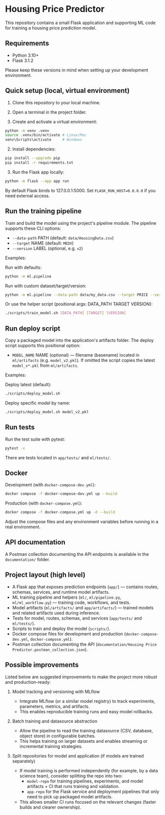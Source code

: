 # Housing Price Predictor

This repository contains a small Flask application and supporting ML code for training a housing price prediction model.

 

## Requirements

- Python 3.10+
- Flask 3.1.2

Please keep these versions in mind when setting up your development environment.

## Quick setup (local, virtual environment)

1. Clone this repository to your local machine.

2. Open a terminal in the project folder.

3. Create and activate a virtual environment:

```bash
python -m venv .venv
source .venv/bin/activate # Linux/Mac
venv\Scripts\activate     # Windows
```

2. Install dependencies:

```bash
pip install --upgrade pip
pip install -r requirements.txt
```

3. Run the Flask app locally:

```bash
python -m flask --app app run
```

By default Flask binds to 127.0.0.1:5000. Set `FLASK_RUN_HOST=0.0.0.0` if you need external access.

## Run the training pipeline

Train and build the model using the project's pipeline module. The pipeline supports these CLI options:

- `--data-path` PATH (default: `data/HousingData.csv`)
- `--target` NAME (default: `MEDV`)
- `--version` LABEL (optional, e.g. `v2`)

Examples:

Run with defaults:

```bash
python -m ml.pipeline
```

Run with custom dataset/target/version:

```bash
python -m ml.pipeline --data-path data/my_data.csv --target PRICE --version v3
```

Or use the helper script (positional args: DATA_PATH TARGET VERSION):

```bash
./scripts/train_model.sh [DATA_PATH] [TARGET] [VERSION]
```

## Run deploy script

Copy a packaged model into the application's artifacts folder. The deploy script supports this positional option:

- `MODEL_NAME` NAME (optional) — filename (basename) located in `ml/artifacts` (e.g. `model_v2.pkl`). If omitted the script copies the latest `model_v*.pkl` from `ml/artifacts`.

Examples:

Deploy latest (default):

```bash
./scripts/deploy_model.sh
```

Deploy specific model by name:

```bash
./scripts/deploy_model.sh model_v2.pkl
```

## Run tests

Run the test suite with pytest:

```bash
pytest -v
```

There are tests located in `app/tests/` and `ml/tests/`.



## Docker

Development (with `docker-compose-dev.yml`):

```bash
docker compose -f docker-compose-dev.yml up --build
```

Production (with `docker-compose.yml`):

```bash
docker compose -f docker-compose.yml up -d --build
```

Adjust the compose files and any environment variables before running in a real environment.

## API documentation

A Postman collection documenting the API endpoints is available in the `documentation/` folder.

## Project layout (high level)

- A Flask app that exposes prediction endpoints (`app/`) — contains routes, schemas, services, and runtime model artifacts.
- ML training pipeline and helpers (`ml/`, `ml/pipeline.py`, `ml/ml_workflow.py`) — training code, workflows, and tests.
- Model artifacts (`ml/artifacts/` and `app/artifacts/`) — trained models and related artifacts used during inference.
- Tests for model, routes, schemas, and services (`app/tests/` and `ml/tests/`).
- Scripts to train and deploy the model (`scripts/`).
- Docker compose files for development and production (`docker-compose-dev.yml`, `docker-compose.yml`).
- Postman collection documenting the API (`documentation/Housing Price Predictor.postman_collection.json`).

## Possible improvements

Listed below are suggested improvements to make the project more robust and production-ready:

1. Model tracking and versioning with MLflow
   - Integrate MLflow (or a similar model registry) to track experiments, parameters, metrics, and artifacts.
   - This enables reproducible training runs and easy model rollbacks.

2. Batch training and datasource abstraction
   - Allow the pipeline to read the training datasource (CSV, database, object store) in configurable batches.
   - This helps training on larger datasets and enables streaming or incremental training strategies.

3. Split repositories for model and application (if models are trained separately)
   - If model training is performed independently (for example, by a data science team), consider splitting the repo into two:
     - `model-repo` for training pipelines, experiments, and model artifacts + CI that runs training and validation.
     - `app-repo` for the Flask service and deployment pipelines that only need to pick up packaged model artifacts.
   - This allows smaller CI runs focused on the relevant changes (faster builds and clearer ownership).
